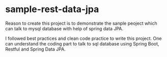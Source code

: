 # sample-rest-data-jpa
Reason to create this project is to demonstrate the sanple peoject which can talk to mysql database with help of spring data JPA.

I followed best practices and clean code practice to write this project. One can understand the coding part to talk to sql database using Spring Boot, Restful and Spring Data JPA.
